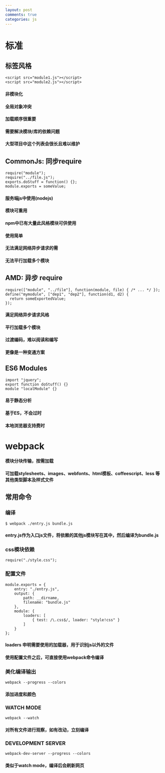```yaml
---
layout: post
comments: true
categories: js
---
```


# 标准
## 标签风格
```
<script src="module1.js"></script>
<script src="module2.js"></script>
```
#### 非模块化
#### 全局对象冲突
#### 加载顺序很重要
#### 需要解决模块/库的依赖问题
#### 大型项目中这个列表会很长且难以维护

## CommonJs: 同步require
```
require("module");
require("../file.js");
exports.doStuff = function() {};
module.exports = someValue;
```
#### 服务端js中使用(nodejs)
#### 模块可重用
#### npm中已有大量此风格模块可供使用
#### 使用简单
#### 无法满足网络异步请求的需
#### 无法平行加载多个模块

## AMD: 异步 require
```
require(["module", "../file"], function(module, file) { /* ... */ });
define("mymodule", ["dep1", "dep2"], function(d1, d2) {
  return someExportedValue;
});
```
#### 满足网络异步请求风格
#### 平行加载多个模块
#### 过渡编码，难以阅读和编写
#### 更像是一种变通方案

## ES6 Modules
```
import "jquery";
export function doStuff() {}
module "localModule" {}
```
#### 易于静态分析
#### 基于ES，不会过时
#### 本地浏览器支持费时
#### 

# webpack
#### 模块分块传输，按需加载
#### 可加载stylesheets、images、webfonts、html模板、coffeescript、less 等其他类型脚本及样式文件

## 常用命令

### 编译
```
$ webpack ./entry.js bundle.js
```
#### entry.js作为入口js文件，将依赖的其他js模块写在其中，然后编译为bundle.js

### css模块依赖
```
require("./style.css");
```
### 配置文件

```
module.exports = {
    entry: "./entry.js",
    output: {
        path: __dirname,
        filename: "bundle.js"
    },
    module: {
        loaders: [
            { test: /\.css$/, loader: "style!css" }
        ]
    }
};
```
#### loaders 申明需要使用的加载器，用于识别js以外的文件
#### 使用配置文件之后，可直接使用webpack命令编译

### 美化编译输出

```
webpack --progress --colors
```
#### 添加进度和颜色

### WATCH MODE

```
webpack --watch
```
#### 对所有文件进行观察，如有改动，立刻编译

### DEVELOPMENT SERVER

```
webpack-dev-server --progress --colors
```
#### 类似于watch mode，编译后会刷新网页
